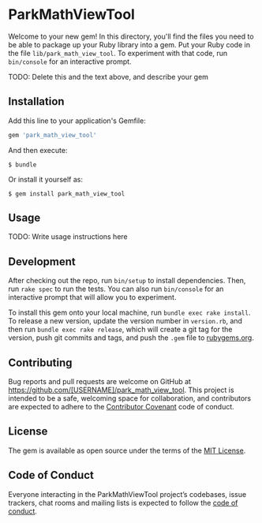 # ParkMathViewTool

Welcome to your new gem! In this directory, you'll find the files you need to be able to package up your Ruby library into a gem. Put your Ruby code in the file `lib/park_math_view_tool`. To experiment with that code, run `bin/console` for an interactive prompt.

TODO: Delete this and the text above, and describe your gem

## Installation

Add this line to your application's Gemfile:

```ruby
gem 'park_math_view_tool'
```

And then execute:

    $ bundle

Or install it yourself as:

    $ gem install park_math_view_tool

## Usage

TODO: Write usage instructions here

## Development

After checking out the repo, run `bin/setup` to install dependencies. Then, run `rake spec` to run the tests. You can also run `bin/console` for an interactive prompt that will allow you to experiment.

To install this gem onto your local machine, run `bundle exec rake install`. To release a new version, update the version number in `version.rb`, and then run `bundle exec rake release`, which will create a git tag for the version, push git commits and tags, and push the `.gem` file to [rubygems.org](https://rubygems.org).

## Contributing

Bug reports and pull requests are welcome on GitHub at https://github.com/[USERNAME]/park_math_view_tool. This project is intended to be a safe, welcoming space for collaboration, and contributors are expected to adhere to the [Contributor Covenant](http://contributor-covenant.org) code of conduct.

## License

The gem is available as open source under the terms of the [MIT License](https://opensource.org/licenses/MIT).

## Code of Conduct

Everyone interacting in the ParkMathViewTool project’s codebases, issue trackers, chat rooms and mailing lists is expected to follow the [code of conduct](https://github.com/[USERNAME]/park_math_view_tool/blob/master/CODE_OF_CONDUCT.md).
